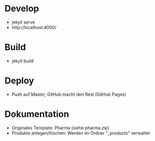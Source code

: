 # Develop
- jekyll serve
- http://localhost:4000/

# Build
- jekyll build

# Deploy
- Push auf Master, GitHub macht den Rest (GitHub Pages)

# Dokumentation
- Originales Template: Pharma (siehe pharma.zip)
- Produkte anlegen/löschen: Werden im Ordner "_products" verwaltet
